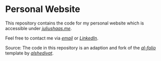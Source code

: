# Personal Website
This repository contains the code for my personal website which is accessible under [*juliushaas.me*](juliushaas.me).

Feel free to contact me via [*email*](mailto:juliushaas91@gmail.com) or [*LinkedIn*](linkedin.de/#TODO).

Source:
The code in this repository is an adaption and fork of the [*al-folio*](github.com/alshedivat/al-folio) template by [*alshedivat*](github.com/alshedivat).